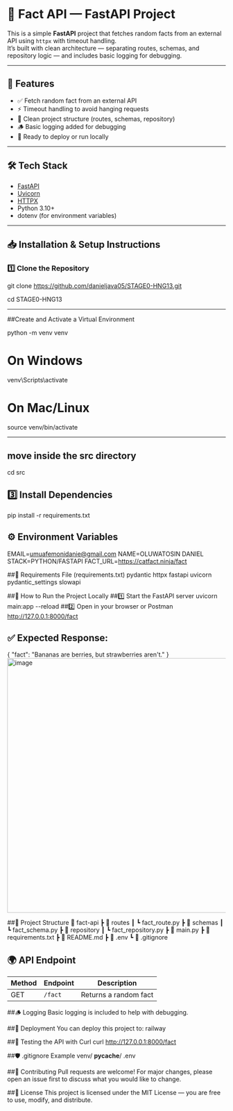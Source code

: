 # 🧠 Fact API — FastAPI Project

This is a simple **FastAPI** project that fetches random facts from an external API using `httpx` with timeout handling.  
It’s built with clean architecture — separating routes, schemas, and repository logic — and includes basic logging for debugging.

---

## 🚀 Features

- ✅ Fetch random fact from an external API  
- ⚡ Timeout handling to avoid hanging requests  
- 🧭 Clean project structure (routes, schemas, repository)  
- 🪵 Basic logging added for debugging  
- 🧰 Ready to deploy or run locally

---

## 🛠️ Tech Stack

- [FastAPI](https://fastapi.tiangolo.com/)  
- [Uvicorn](https://www.uvicorn.org/)  
- [HTTPX](https://www.python-httpx.org/)  
- Python 3.10+  
- dotenv (for environment variables)

---

## 📥 Installation & Setup Instructions

### 1️⃣ Clone the Repository

git clone https://github.com/danieljava05/STAGE0-HNG13.git

cd STAGE0-HNG13

---

##Create and Activate a Virtual Environment

python -m venv venv

# On Windows
venv\Scripts\activate

# On Mac/Linux
source venv/bin/activate

---
## move inside the src directory
cd src
## 3️⃣ Install Dependencies
pip install -r requirements.txt

## ⚙️ Environment Variables
EMAIL=umuafemonidanie@gmail.com
NAME=OLUWATOSIN DANIEL
STACK=PYTHON/FASTAPI
FACT_URL=https://catfact.ninja/fact

##🧾 Requirements File (requirements.txt)
pydantic
httpx
fastapi 
uvicorn
pydantic_settings
slowapi

##🧪 How to Run the Project Locally
##1️⃣ Start the FastAPI server
uvicorn main:app --reload
##2️⃣ Open in your browser or Postman
http://127.0.0.1:8000/fact

## ✅ Expected Response:
{
  "fact": "Bananas are berries, but strawberries aren't."
}
<img width="1294" height="587" alt="image" src="https://github.com/user-attachments/assets/07908216-5124-4bc5-829c-2883d6b31c02" />


##🧭 Project Structure
📂 fact-api
 ┣ 📂 routes
 ┃ ┗ fact_route.py
 ┣ 📂 schemas
 ┃ ┗ fact_schema.py
 ┣ 📂 repository
 ┃ ┗ fact_repository.py
 ┣ 📜 main.py
 ┣ 📜 requirements.txt
 ┣ 📜 README.md
 ┣ 📜 .env 
 ┗ 📜 .gitignore
## 🌍 API Endpoint
| Method | Endpoint | Description           |
| ------ | -------- | --------------------- |
| GET    | `/fact`  | Returns a random fact |

##🪵 Logging
Basic logging is included to help with debugging.

##🧱 Deployment
You can deploy this project to:
railway

##🧪 Testing the API with Curl
curl http://127.0.0.1:8000/fact

##🛡️ .gitignore Example
venv/
__pycache__/
.env

##🤝 Contributing
Pull requests are welcome!
For major changes, please open an issue first to discuss what you would like to change.

##🪪 License
This project is licensed under the MIT License — you are free to use, modify, and distribute.


